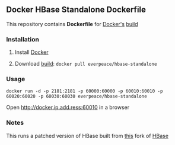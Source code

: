 ## Docker HBase Standalone Dockerfile

This repository contains **Dockerfile** for [Docker's](https://www.docker.com/) [build](https://registry.hub.docker.com/u/everpeace/hbase-standalone/)

### Installation

1. Install [Docker](https://www.docker.com/)

2. Download [build](https://registry.hub.docker.com/u/everpeace/hbase-standalone/): `docker pull everpeace/hbase-standalone`


### Usage

    docker run -d -p 2181:2181 -p 60000:60000 -p 60010:60010 -p 60020:60020 -p 60030:60030 everpeace/hbase-standalone

Open http://docker.ip.add.ress:60010 in a browser

### Notes

This runs a patched version of HBase built from [this](http://github.com/zcox/hbase) fork of [HBase](http://github.com/cloudera/hbase)
